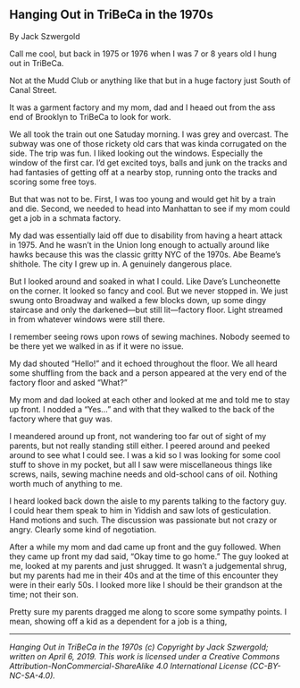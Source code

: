 ## Hanging Out in TriBeCa in the 1970s

By Jack Szwergold

Call me cool, but back in 1975 or 1976 when I was 7 or 8 years old I hung out in TriBeCa.

Not at the Mudd Club or anything like that but in a huge factory just South of Canal Street.

It was a garment factory and my mom, dad and I heaed out from the ass end of Brooklyn to TriBeCa to look for work.

We all took the train out one Satuday morning. I was grey and overcast. The subway was one of those rickety old cars that was kinda corrugated on the side. The trip was fun. I liked looking out the windows. Especially the window of the first car. I’d get excited toys, balls and junk on the tracks and had fantasies of getting off at a nearby stop, running onto the tracks and scoring some free toys.

But that was not to be. First, I was too young and would get hit by a train and die. Second, we needed to head into Manhattan to see if my mom could get a job in a schmata factory.

My dad was essentially laid off due to disability from having a heart attack in 1975. And he wasn’t in the Union long enough to actually around like hawks because this was the classic gritty NYC of the 1970s. Abe Beame’s shithole. The city I grew up in. A genuinely dangerous place.

But I looked around and soaked in what I could. Like Dave’s Luncheonette on the corner. It looked so fancy and cool. But we never stopped in. We just swung onto Broadway and walked a few blocks down, up some dingy staircase and only the darkened—but still lit—factory floor. Light streamed in from whatever windows were still there.

I remember seeing rows upon rows of sewing machines. Nobody seemed to be there yet we walked in as if it were no issue.

My dad shouted “Hello!” and it echoed throughout the floor. We all heard some shuffling from the back and a person appeared at the very end of the factory floor and asked “What?”

My mom and dad looked at each other and looked at me and told me to stay up front. I nodded a “Yes…” and with that they walked to the back of the factory where that guy was.

I meandered around up front, not wandering too far out of sight of my parents, but not really standing still either. I peered around and peeked around to see what I could see. I was a kid so I was looking for some cool stuff to shove in my pocket, but all I saw were miscellaneous things like screws, nails, sewing machine needs and old-school cans of oil. Nothing worth much of anything to me.

I heard looked back down the aisle to my parents talking to the factory guy. I could hear them speak to him in Yiddish and saw lots of gesticulation. Hand motions and such. The discussion was passionate but not crazy or angry. Clearly some kind of negotiation.

After a while my mom and dad came up front and the guy followed. When they came up front my dad said, “Okay time to go home.” The guy looked at me, looked at my parents and just shrugged. It wasn’t a judgemental shrug, but my parents had me in their 40s and at the time of this encounter they were in their early 50s. I looked more like I should be their grandson at the time; not their son.

Pretty sure my parents dragged me along to score some sympathy points. I mean, showing off a kid as a dependent for a job is a thing, 

***

*Hanging Out in TriBeCa in the 1970s (c) Copyright by Jack Szwergold; written on April 6, 2019. This work is licensed under a Creative Commons Attribution-NonCommercial-ShareAlike 4.0 International License (CC-BY-NC-SA-4.0).*